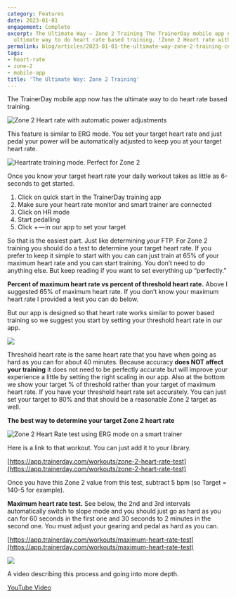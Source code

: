 ```yaml
---
category: Features
date: 2023-01-01
engagement: Complete
excerpt: The Ultimate Way — Zone 2 Training The TrainerDay mobile app now has the
  ultimate way to do heart rate based training. !Zone 2 Heart rate with...
permalink: blog/articles/2023-01-01-the-ultimate-way-zone-2-training-cef54a104bee
tags:
- heart-rate
- zone-2
- mobile-app
title: 'The Ultimate Way: Zone 2 Training'
---
```

The TrainerDay mobile app now has the ultimate way to do heart rate based training.

![Zone 2 Heart rate with automatic power adjustments](https://shared-web.s3.amazonaws.com/blog/images/2024-03-1jUvTsuYQsVWtGz8afOWK1g.jpg)

This feature is similar to ERG mode. You set your target heart rate and just pedal your power will be automatically adjusted to keep you at your target heart rate.

![Heartrate training mode. Perfect for Zone 2](https://shared-web.s3.amazonaws.com/blog/images/2024-03-1EbQuHyEgyQD-730R4hJUuA.png)

Once you know your target heart rate your daily workout takes as little as 6-seconds to get started.

1.  Click on quick start in the TrainerDay training app
2.  Make sure your heart rate monitor and smart trainer are connected
3.  Click on HR mode
4.  Start pedalling
5.  Click + — in our app to set your target

So that is the easiest part. Just like determining your FTP. For Zone 2 training you should do a test to determine your target heart rate. If you prefer to keep it simple to start with you can can just train at 65% of your maximum heart rate and you can start training. You don’t need to do anything else. But keep reading if you want to set everything up “perfectly.”

**Percent of maximum heart rate vs percent of threshold heart rate.** Above I suggested 65% of maximum heart rate. If you don’t know your maximum heart rate I provided a test you can do below.

But our app is designed so that heart rate works similar to power based training so we suggest you start by setting your threshold heart rate in our app.

![](https://shared-web.s3.amazonaws.com/blog/images/2024-03-1nlCxbl9XpKz-wSEQUlwG8g.png)

Threshold heart rate is the same heart rate that you have when going as hard as you can for about 40 minutes. Because accuracy **does NOT affect your training** it does not need to be perfectly accurate but will improve your experience a little by setting the right scaling in our app. Also at the bottom we show your target % of threshold rather than your target of maximum heart rate. If you have your threshold heart rate set accurately. You can just set your target to 80% and that should be a reasonable Zone 2 target as well.

**The best way to determine your target Zone 2 heart rate**

![Zone 2 Heart Rate test using ERG mode on a smart trainer](https://shared-web.s3.amazonaws.com/blog/images/2024-03-1lwv9_NqmII0sExACjPhegA.png)

Here is a link to that workout. You can just add it to your library.

[https://app.trainerday.com/workouts/zone-2-heart-rate-test](https://app.trainerday.com/workouts/zone-2-heart-rate-test)

Once you have this Zone 2 value from this test, subtract 5 bpm (so Target = 140–5 for example).

**Maximum heart rate test.** See below, the 2nd and 3rd intervals automatically switch to slope mode and you should just go as hard as you can for 60 seconds in the first one and 30 seconds to 2 minutes in the second one. You must adjust your gearing and pedal as hard as you can.

[https://app.trainerday.com/workouts/maximum-heart-rate-test](https://app.trainerday.com/workouts/maximum-heart-rate-test)

![](https://shared-web.s3.amazonaws.com/blog/images/2024-03-1TFrgQ6US9V-x3oQt0HgHgA.png)

A video describing this process and going into more depth.

[YouTube Video](https://www.youtube.com/watch?v=xYBr2IhILUE)
